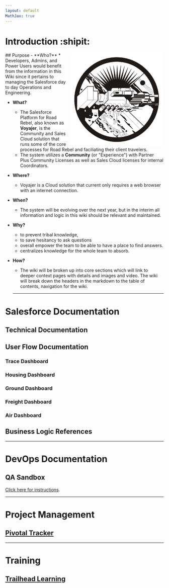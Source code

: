 ```yaml
---
layout: default
MathJax: true
---
```

# Introduction :shipit:

<img align="right" width="300" height="300" src="https://raw.githubusercontent.com/claytonboss7/githubpages/gh-pages/assets/images/welcome.png">
## Purpose
- **Who?** 
  * Developers, Admins, and Power Users would benefit from the information in this Wiki since it pertains to managing the Salesforce day to day Operations and Engineering.

- **What?**
  * The Salesforce Platform for Road Rebel, also known as **Voyajer**, is the Community and Sales Cloud solution that runs some of the core processes for Road Rebel and faciliating their client travelers.
  * The system utilizes a **Community** (or "Experience") with Partner Plus Community Licenses as well as Sales Cloud licenses for internal Coordinators.

- **Where?**
  * Voyajer is a Cloud solution that current only requires a web browser with an internet connection.

- **When?**
  * The system will be evolving over the next year, but in the interim all information and logic in this wiki should be relevant and maintained.

- **Why?**
  * to prevent tribal knowledge, 
  * to save hesitancy to ask questions
  * overall empower the team to be able to have a place to find answers.  
  * centralizes knowledge for the whole team to absorb.

- **How?**
  * The wiki will be broken up into core sections which will link to deeper context pages with details and images and video.  The wiki will break down the headers in the markdown to the table of contents, navigation for the wiki.

  ***

# Salesforce Documentation

## Technical Documentation

## User Flow Documentation

### Trace Dashboard

### Housing Dashboard

### Ground Dashboard

### Freight Dashboard

### Air Dashboard

## Business Logic References

***

# DevOps Documentation

## QA Sandbox

[Click here for instructions](./rrdev.html).

***

# Project Management

## [Pivotal Tracker](./pivotal.md)

***

# Training

## [Trailhead Learning](./trailhead.md)